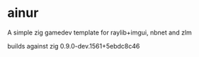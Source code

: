 # ainur
A simple zig gamedev template for raylib+imgui, nbnet and zlm

builds against zig 0.9.0-dev.1561+5ebdc8c46
